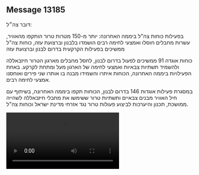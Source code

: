 ## Message 13185

דובר צה״ל:

בפעילות כוחות צה"ל ביממה האחרונה: יותר מ-150 מטרות טרור הותקפו מהאוויר, עשרות מחבלים חוסלו ואמצעי לחימה רבים הושמדו בלבנון וברצועת עזה, כוחות צה"ל ממשיכים בפעילות הקרקעית בדרום לבנון וברצועת עזה

כוחות אוגדה 91 ממשיכים לפעול בדרום לבנון, לחסל מחבלים מארגון הטרור חיזבאללה ולהשמיד תשתיות צבאיות ואמצעי לחימה של הארגון מעל ומתחת לקרקע.
באחת הפעילויות ביממה האחרונה, הכוחות איתרו והשמידו מבנה בו אותרו שני פירים ואוחסנו אמצעי לחימה רבים.

במסגרת פעילות אוגדות 146 בדרום לבנון, הכוחות תקפו ביממה האחרונה, בשיתוף עם חיל האוויר מבנים צבאיים ותשתיות טרור ששימשו את מחבלי חיזבאללה לשהייה ממושכת, תכנון והיערכות לביצוע פעולות טרור נגד אזרחי מדינת ישראל וכוחות צה"ל.

![Video](https://data.iron-swords.co.il/2024/October/29/13185/13185_media.mp4)
